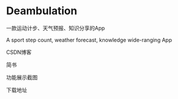# Deambulation
一款运动计步、天气预报、知识分享的App

A sport step count, weather forecast, knowledge wide-ranging App

CSDN博客

简书

功能展示截图

下载地址
